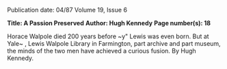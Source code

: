 Publication date: 04/87
Volume 19, Issue 6

**Title: A Passion Preserved**
**Author: Hugh Kennedy**
**Page number(s): 18**

Horace Walpole died 200 years before ~y" Lewis was even born. But at Yale~ 
, 
Lewis Walpole Library in Farmington, part archive and part museum, the minds of the 
two men have achieved a curious fusion. By Hugh Kennedy.